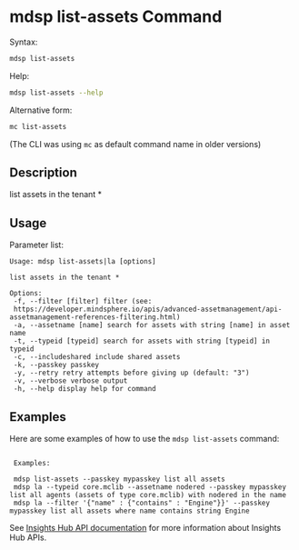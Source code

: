 # mdsp list-assets Command

Syntax:

```bash
mdsp list-assets
```

Help:

```bash
mdsp list-assets --help
```

Alternative form:

```bash
mc list-assets
```

(The CLI was using `mc` as default command name in older versions)

## Description

list assets in the tenant *

## Usage

Parameter list:

```text
Usage: mdsp list-assets|la [options]

list assets in the tenant *

Options:
 -f, --filter [filter] filter (see:
 https://developer.mindsphere.io/apis/advanced-assetmanagement/api-assetmanagement-references-filtering.html)
 -a, --assetname [name] search for assets with string [name] in asset name
 -t, --typeid [typeid] search for assets with string [typeid] in typeid
 -c, --includeshared include shared assets
 -k, --passkey passkey
 -y, --retry retry attempts before giving up (default: "3")
 -v, --verbose verbose output
 -h, --help display help for command

```

## Examples

Here are some examples of how to use the `mdsp list-assets` command:

```text

 Examples:

 mdsp list-assets --passkey mypasskey list all assets
 mdsp la --typeid core.mclib --assetname nodered --passkey mypasskey list all agents (assets of type core.mclib) with nodered in the name
 mdsp la --filter '{"name" : {"contains" : "Engine"}}' --passkey mypasskey list all assets where name contains string Engine

```

See [Insights Hub API documentation](https://documentation.mindsphere.io/MindSphere/apis/index.html) for more information about Insights Hub APIs.
